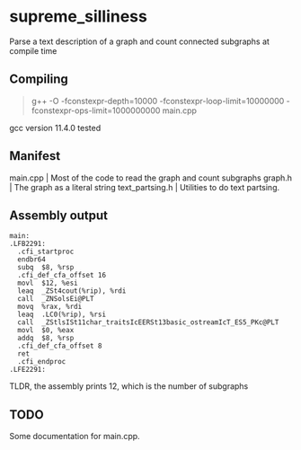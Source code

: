 # supreme_silliness
Parse a text description of a graph and count connected subgraphs at compile time

## Compiling

> g++ -O -fconstexpr-depth=10000 -fconstexpr-loop-limit=10000000 -fconstexpr-ops-limit=1000000000 main.cpp

gcc version 11.4.0 tested

## Manifest

main.cpp          | Most of the code to read the graph and count subgraphs
graph.h           | The graph as a literal string
text_partsing.h   | Utilities to do text partsing.

## Assembly output

```
main:
.LFB2291:
  .cfi_startproc
  endbr64
  subq  $8, %rsp
  .cfi_def_cfa_offset 16
  movl  $12, %esi
  leaq  _ZSt4cout(%rip), %rdi
  call  _ZNSolsEi@PLT
  movq  %rax, %rdi
  leaq  .LC0(%rip), %rsi
  call  _ZStlsISt11char_traitsIcEERSt13basic_ostreamIcT_ES5_PKc@PLT
  movl  $0, %eax
  addq  $8, %rsp
  .cfi_def_cfa_offset 8
  ret
  .cfi_endproc
.LFE2291:
```

TLDR, the assembly prints 12, which is the number of subgraphs

## TODO

Some documentation for main.cpp.


